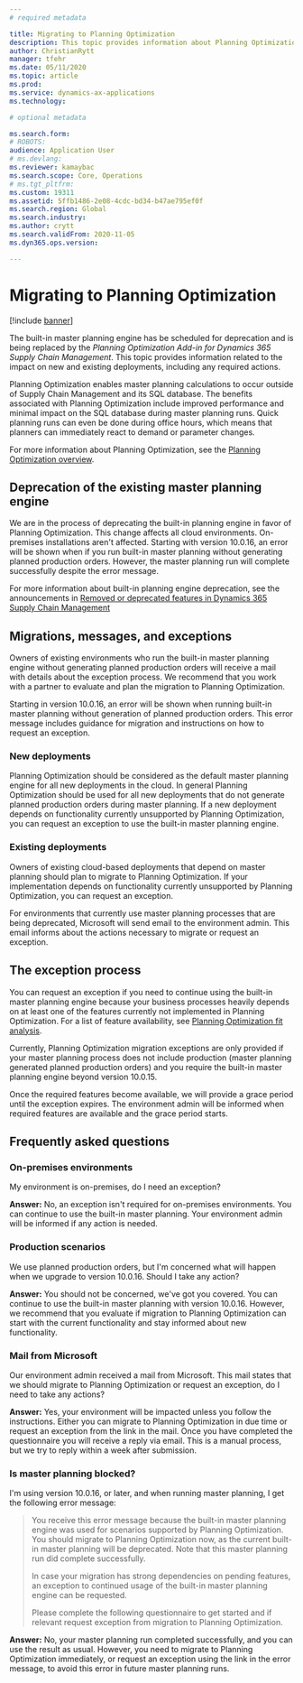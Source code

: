 ```yaml
---
# required metadata

title: Migrating to Planning Optimization
description: This topic provides information about Planning Optimization, which is the new master planning engine, and describes how to migrate from the existing engine. 
author: ChristianRytt
manager: tfehr
ms.date: 05/11/2020
ms.topic: article
ms.prod: 
ms.service: dynamics-ax-applications
ms.technology: 

# optional metadata

ms.search.form: 
# ROBOTS: 
audience: Application User
# ms.devlang: 
ms.reviewer: kamaybac
ms.search.scope: Core, Operations
# ms.tgt_pltfrm: 
ms.custom: 19311
ms.assetid: 5ffb1486-2e08-4cdc-bd34-b47ae795ef0f
ms.search.region: Global
ms.search.industry: 
ms.author: crytt
ms.search.validFrom: 2020-11-05
ms.dyn365.ops.version: 

---
```


# Migrating to Planning Optimization

[!include [banner](../includes/banner.md)]

The built-in master planning engine has be scheduled for deprecation and is being replaced by the *Planning Optimization Add-in for Dynamics 365 Supply Chain Management*. This topic provides information related to the impact on new and existing deployments, including any required actions.

Planning Optimization enables master planning calculations to occur outside of Supply Chain Management and its SQL database. The benefits associated with Planning Optimization include improved performance and minimal impact on the SQL database during master planning runs. Quick planning runs can even be done during office hours, which means that planners can immediately react to demand or parameter changes.

For more information about Planning Optimization, see the [Planning Optimization overview](planning-optimization/planning-optimization-overview.md).

## Deprecation of the existing master planning engine

We are in the process of deprecating the built-in planning engine in favor of Planning Optimization. This change affects all cloud environments. On-premises installations aren't affected. Starting with version 10.0.16, an error will be shown when if you run built-in master planning without generating planned production orders. However, the master planning run will complete successfully despite the error message.

For more information about built-in planning engine deprecation, see the announcements in [Removed or deprecated features in Dynamics 365 Supply Chain Management](../get-started/removed-deprecated-features-scm-updates.md)

## Migrations, messages, and exceptions

Owners of existing environments who run the built-in master planning engine without generating planned production orders will receive a mail with details about the exception process. We recommend that you work with a partner to evaluate and plan the migration to Planning Optimization.

Starting in version 10.0.16, an error will be shown when running built-in master planning without generation of planned production orders. This error message includes guidance for migration and instructions on how to request an exception.

### New deployments

Planning Optimization should be considered as the default master planning engine for all new deployments in the cloud. In general Planning Optimization should be used for all new deployments that do not generate planned production orders during master planning. If a new deployment depends on functionality currently unsupported by Planning Optimization, you can request an exception to use the built-in master planning engine.

### Existing deployments

Owners of existing cloud-based deployments that depend on master planning should plan to migrate to Planning Optimization. If your implementation depends on functionality currently unsupported by Planning Optimization, you can request an exception.

For environments that currently use master planning processes that are being deprecated, Microsoft will send email to the environment admin. This email informs about the actions necessary to migrate or request an exception.

## The exception process

You can request an exception if you need to continue using the built-in master planning engine because your business processes heavily depends on at least one of the features currently not implemented in Planning Optimization. For a list of feature availability, see [Planning Optimization fit analysis](planning-optimization/planning-optimization-fit-analysis.md).

Currently, Planning Optimization migration exceptions are only provided if your master planning process does not include production (master planning generated planned production orders) and you require the built-in master planning engine beyond version 10.0.15.

Once the required features become available, we will provide a grace period until the exception expires. The environment admin will be informed when required features are available and the grace period starts.

## Frequently asked questions

### On-premises environments

My environment is on-premises, do I need an exception?

**Answer:** No, an exception isn't required for on-premises environments. You can continue to use the built-in master planning. Your environment admin will be informed if any action is needed.

### Production scenarios

We use planned production orders, but I'm concerned what will happen when we upgrade to version 10.0.16. Should I take any action?

**Answer:** You should not be concerned, we've got you covered. You can continue to use the built-in master planning with version 10.0.16. However, we recommend that you evaluate if migration to Planning Optimization can start with the current functionality and stay informed about new functionality.

### Mail from Microsoft

Our environment admin received a mail from Microsoft. This mail states that we should migrate to Planning Optimization or request an exception, do I need to take any actions?

**Answer:** Yes, your environment will be impacted unless you follow the instructions. Either you can migrate to Planning Optimization in due time or request an exception from the link in the mail. Once you have completed the questionnaire you will receive a reply via email. This is a manual process, but we try to reply within a week after submission.

### Is master planning blocked?

I'm using version 10.0.16, or later, and when running master planning, I get the following error message:

> You receive this error message because the built-in master planning engine was used for scenarios supported by Planning Optimization. You should migrate to Planning Optimization now, as the current built-in master planning will be deprecated. Note that this master planning run did complete successfully.
>
> In case your migration has strong dependencies on pending features, an exception to continued usage of the built-in master planning engine can be requested.
>
> Please complete the following questionnaire to get started and if relevant request exception from migration to Planning Optimization.

**Answer:** No, your master planning run completed successfully, and you can use the result as usual. However, you need to migrate to Planning Optimization immediately, or request an exception using the link in the error message, to avoid this error in future master planning runs.

